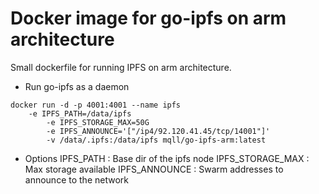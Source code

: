 # Docker image for go-ipfs on arm architecture

Small dockerfile for running IPFS on arm architecture.

* Run go-ipfs as a daemon
```
docker run -d -p 4001:4001 --name ipfs
	-e IPFS_PATH=/data/ipfs
        -e IPFS_STORAGE_MAX=50G
        -e IPFS_ANNOUNCE='["/ip4/92.120.41.45/tcp/14001"]'
        -v /data/.ipfs:/data/ipfs mqll/go-ipfs-arm:latest
```

* Options
IPFS_PATH : Base dir of the ipfs node 
IPFS_STORAGE_MAX : Max storage available
IPFS_ANNOUNCE : Swarm addresses to announce to the network
